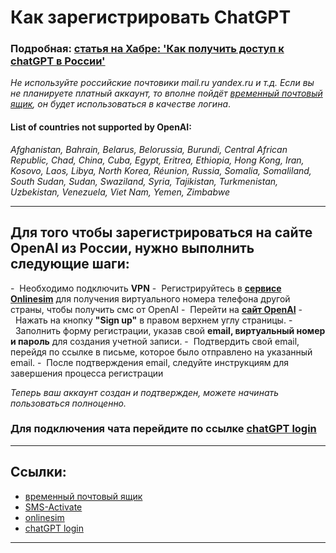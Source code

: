 
# Как  зарегистрировать ChatGPT


### Подробная: [статья на Хабре: 'Как получить доступ к chatGPT в России'](https://habr.com/ru/articles/704600/) 

*Не используйте российские почтовики mail.ru yandex.ru и т.д.*
*Если вы не планируете платный аккаунт, то вполне пойдёт [временный почтовый ящик](https://temp-mail.org), он будет использоваться в качестве логина*.

#### List of countries not supported by OpenAI: 
*Afghanistan, Bahrain, Belarus, Belorussia, Burundi, Central African Republic, Chad, China, Cuba, Egypt, Eritrea, Ethiopia, Hong Kong, Iran, Kosovo, Laos, Libya, North Korea, Réunion, Russia, Somalia, Somaliland, South Sudan, Sudan, Swaziland, Syria, Tajikistan, Turkmenistan, Uzbekistan, Venezuela, Viet Nam, Yemen, Zimbabwe*

---
## Для того чтобы зарегистрироваться на сайте OpenAI из России, нужно выполнить следующие шаги:

-  Необходимо подключить **VPN**
-  Регистрируйтесь в [**сервисе Onlinesim**](https://onlinesim.io/?ref=3447940) для получения виртуального номера телефона другой страны, чтобы получить смс от OpenAI
-  Перейти на [**сайт OpenAI**](https://chat.openai.com/) 
-  Нажать на кнопку **"Sign up"** в правом верхнем углу страницы.
-  Заполнить форму регистрации, указав свой **email, виртуальный номер и пароль** для создания учетной записи.
-  Подтвердить свой email, перейдя по ссылке в письме, которое было отправлено на указанный email.
-  После подтверждения email, следуйте инструкциям для завершения процесса регистрации


*Теперь ваш аккаунт создан и подтвержден, можете начинать пользоваться полноценно.* 

### **Для подключения чата перейдите по ссылке** [**chatGPT login**](https://chat.openai.com/chat)

---
## Ссылки:

- [временный почтовый ящик](https://temp-mail.org)
- [SMS-Activate](https://sms-activate.org/) 
- [onlinesim](https://onlinesim.io/)
- [chatGPT login](https://chat.openai.com/auth/login)

---

